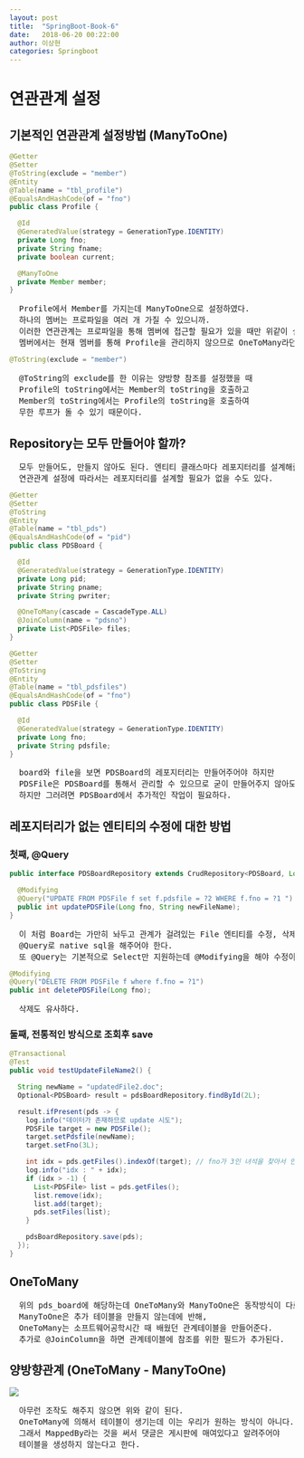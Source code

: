 ```yaml
---
layout: post
title:  "SpringBoot-Book-6"
date:   2018-06-20 00:22:00
author: 이상현
categories: Springboot
---
```


# 연관관계 설정
## 기본적인 연관관계 설정방법 (ManyToOne)
```java
@Getter
@Setter
@ToString(exclude = "member")
@Entity
@Table(name = "tbl_profile")
@EqualsAndHashCode(of = "fno")
public class Profile {

  @Id
  @GeneratedValue(strategy = GenerationType.IDENTITY)
  private Long fno;
  private String fname;
  private boolean current;

  @ManyToOne
  private Member member;
}
```
<pre>
  Profile에서 Member를 가지는데 ManyToOne으로 설정하였다.
  하나의 멤버는 프로파일을 여러 개 가질 수 있으니까.
  이러한 연관관계는 프로파일을 통해 멤버에 접근할 필요가 있을 때만 위같이 설정한다.
  멤버에서는 현재 멤버를 통해 Profile을 관리하지 않으므로 OneToMany라던가 하는 것이 없다.
</pre>

```java
@ToString(exclude = "member")
```
<pre>
  @ToString의 exclude를 한 이유는 양방향 참조를 설정했을 때
  Profile의 toString에서는 Member의 toString을 호출하고
  Member의 toString에서는 Profile의 toString을 호출하여
  무한 루프가 돌 수 있기 때문이다.
</pre>

## Repository는 모두 만들어야 할까?
<pre>
  모두 만들어도, 만들지 않아도 된다. 엔티티 클래스마다 레포지터리를 설계해줄 수도 있지만
  연관관계 설정에 따라서는 레포지터리를 설계할 필요가 없을 수도 있다.
</pre>
```java
@Getter
@Setter
@ToString
@Entity
@Table(name = "tbl_pds")
@EqualsAndHashCode(of = "pid")
public class PDSBoard {

  @Id
  @GeneratedValue(strategy = GenerationType.IDENTITY)
  private Long pid;
  private String pname;
  private String pwriter;

  @OneToMany(cascade = CascadeType.ALL)
  @JoinColumn(name = "pdsno")
  private List<PDSFile> files;
}
```
```java
@Getter
@Setter
@ToString
@Entity
@Table(name = "tbl_pdsfiles")
@EqualsAndHashCode(of = "fno")
public class PDSFile {

  @Id
  @GeneratedValue(strategy = GenerationType.IDENTITY)
  private Long fno;
  private String pdsfile;
}
```
<pre>
  board와 file을 보면 PDSBoard의 레포지터리는 만들어주어야 하지만
  PDSFile은 PDSBoard를 통해서 관리할 수 있으므로 굳이 만들어주지 않아도 된다.
  하지만 그러려면 PDSBoard에서 추가적인 작업이 필요하다.
</pre>

## 레포지터리가 없는 엔티티의 수정에 대한 방법
### 첫째, @Query
```java
public interface PDSBoardRepository extends CrudRepository<PDSBoard, Long> {

  @Modifying
  @Query("UPDATE FROM PDSFile f set f.pdsfile = ?2 WHERE f.fno = ?1 ")
  public int updatePDSFile(Long fno, String newFileName);
}
```
<pre>
  이 처럼 Board는 가만히 놔두고 관계가 걸려있는 File 엔티티를 수정, 삭제하고 싶으면
  @Query로 native sql을 해주어야 한다.
  또 @Query는 기본적으로 Select만 지원하는데 @Modifying을 해야 수정이 가능하다고 한다.
</pre>
```java
@Modifying
@Query("DELETE FROM PDSFile f where f.fno = ?1")
public int deletePDSFile(Long fno);
```
<pre>
  삭제도 유사하다.
</pre>

### 둘째, 전통적인 방식으로 조회후 save
```java
@Transactional
@Test
public void testUpdateFileName2() {

  String newName = "updatedFile2.doc";
  Optional<PDSBoard> result = pdsBoardRepository.findById(2L);

  result.ifPresent(pds -> {
    log.info("데이터가 존재하므로 update 시도");
    PDSFile target = new PDSFile();
    target.setPdsfile(newName);
    target.setFno(3L);

    int idx = pds.getFiles().indexOf(target); // fno가 3인 녀석을 찾아서 인덱스를 반환
    log.info("idx : " + idx);
    if (idx > -1) {
      List<PDSFile> list = pds.getFiles();
      list.remove(idx);
      list.add(target);
      pds.setFiles(list);
    }

    pdsBoardRepository.save(pds);
  });
}
```

## OneToMany
<pre>
  위의 pds_board에 해당하는데 OneToMany와 ManyToOne은 동작방식이 다르다.
  ManyToOne은 추가 테이블을 만들지 않는데에 반해,
  OneToMany는 소프트웨어공학시간 때 배웠던 관계테이블을 만들어준다.
  추가로 @JoinColumn을 하면 관계테이블에 참조를 위한 필드가 추가된다.
</pre>

## 양방향관계 (OneToMany - ManyToOne)
<img src="{{ site.baseurl }}/assets/postImages/20180620/relation.jpg"> <br>
<pre>
  아무런 조작도 해주지 않으면 위와 같이 된다.
  OneToMany에 의해서 테이블이 생기는데 이는 우리가 원하는 방식이 아니다.
  그래서 MappedBy라는 것을 써서 댓글은 게시판에 매여있다고 알려주어야
  테이블을 생성하지 않는다고 한다.
</pre>

